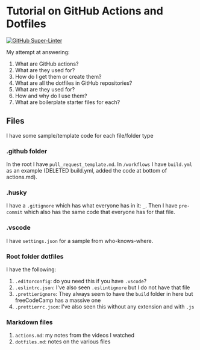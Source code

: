 # Tutorial on GitHub Actions and Dotfiles

[![GitHub Super-Linter](https://github.com/Kernix13/github-actions-dotfiles/workflows/Lint%20Code%20Base/badge.svg)](https://github.com/marketplace/actions/super-linter)

My attempt at answering:

1. What are GitHub actions?
1. What are they used for?
1. How do I get them or create them?
1. What are all the dotfiles in GitHub repositories?
1. What are they used for?
1. How and why do I use them?
1. What are boilerplate starter files for each?

## Files

I have some sample/template code for each file/folder type

### .github folder

In the root I have `pull_request_template.md`. In `/workflows` I have `build.yml` as an example (DELETED build.yml, added the code at bottom of actions.md).

### .husky

I have a `.gitignore` which has what everyone has in it: `_`. Then I have `pre-commit` which also has the same code that everyone has for that file.

### .vscode

I have `settings.json` for a sample from who-knows-where.

### Root folder dotfiles

I have the following:

1. `.editorconfig`: do you need this if you have `.vscode`?
1. `.eslintrc.json`: I've also seen `.eslintignore` but I do not have that file
1. `.prettierignore`: They always seem to have the `build` folder in here but freeCodeCamp has a massive one
1. `.prettierrc.json`: I've also seen this without any extension and with `.js`

### Markdown files

1. `actions.md`: my notes from the videos I watched
1. `dotfiles.md`: notes on the various files
